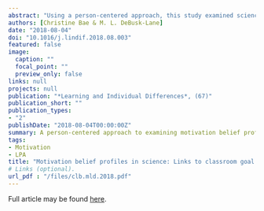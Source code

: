 ```yaml
---
abstract: "Using a person-centered approach, this study examined science motivation belief (achievement goals and self- efficacy) profiles among middle school students (N = 1443). Three profiles were identified across grades: con- fidently mastery, high all, and low confidence/low mastery. For grades 6 (n = 520) and 7 (n = 307), a fourth profile, indifferent, and for grade 8 (n = 613), two new profiles, low all and performance-driven, were identified at the end of the school year. Results from latent transition analyses showed relatively stable profile membership; 42–89% of students remained in the same profile between time points. Classroom goal structures predicted profile membership and were aligned to students' personal goal endorsements. Evidence was also found for the asso- ciation between profile and science achievement. Confidently mastery students demonstrated the highest science achievement, whereas performance was lower for all other profiles, with low confidence/low mastery students generally demonstrating the lowest science achievement."
authors: [Christine Bae & M. L. DeBusk-Lane]
date: "2018-08-04"
doi: "10.1016/j.lindif.2018.08.003"
featured: false
image:
  caption: ""
  focal_point: ""
  preview_only: false
links: null
projects: null
publication: "*Learning and Individual Differences*, (67)"
publication_short: ""
publication_types:
- "2"
publishDate: "2018-08-04T00:00:00Z"
summary: A person-centered approach to examining motivation belief profiles among MS students.
tags:
- Motivation
- LPA
title: "Motivation belief profiles in science: Links to classroom goal structures and achievement"
# Links (optional).
url_pdf : "/files/clb.mld.2018.pdf"
---
```




Full article may be found [here](https://github.com/debusklaneml/mldebusklane_website/blob/master/static/files/clb.mld.2018.pdf).
